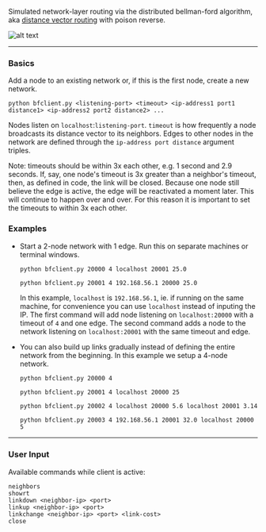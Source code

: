 Simulated network-layer routing via the distributed bellman-ford algorithm, 
aka [distance vector routing](http://en.wikipedia.org/wiki/Distance-vector_routing_protocol) with poison reverse.

![alt text](http://imgs.xkcd.com/comics/pillow_talk.jpg "Maybe I should've tried Wexler?")

***

### Basics

Add a node to an existing network or, if this is the first node, create a new network.
```
python bfclient.py <listening-port> <timeout> <ip-address1 port1 distance1> <ip-address2 port2 distance2> ...
```
Nodes listen on `localhost`:`listening-port`. `timeout` is how frequently a node broadcasts its distance vector to its neighbors. Edges to other nodes in the network are defined through the `ip-address port distance` argument triples.

Note: timeouts should be within 3x each other, e.g. 1 second and 2.9 seconds. If, say, one node's timeout is 3x greater than a neighbor's timeout, then, as defined in code, the link will be closed. Because one node still believe the edge is active, the edge will be reactivated a moment later. This will continue to happen over and over. For this reason it is important to set the timeouts to within 3x each other.

### Examples

- Start a 2-node network with 1 edge. Run this on separate machines or terminal windows.
  ```bash
  python bfclient.py 20000 4 localhost 20001 25.0
  ```
  ```
  python bfclient.py 20001 4 192.168.56.1 20000 25.0
  ```
  In this example, `localhost` is `192.168.56.1`, ie. if running on the same machine, for convenience you can use `localhost` instead of inputing the IP. The first command will add node listening on `localhost:20000` with a timeout of `4` and one edge. The second command adds a node to the network listening on `localhost:20001` with the same timeout and edge.

- You can also build up links gradually instead of defining the entire network from the beginning. In this example we setup a 4-node network.
  ```
  python bfclient.py 20000 4
  ```
  ```
  python bfclient.py 20001 4 localhost 20000 25
  ```
  ```
  python bfclient.py 20002 4 localhost 20000 5.6 localhost 20001 3.14
  ```
  ```
  python bfclient.py 20003 4 192.168.56.1 20001 32.0 localhost 20000 5
  ```

***

### User Input

Available commands while client is active:
```
neighbors
showrt
linkdown <neighbor-ip> <port>
linkup <neighbor-ip> <port>
linkchange <neighbor-ip> <port> <link-cost>
close
```
